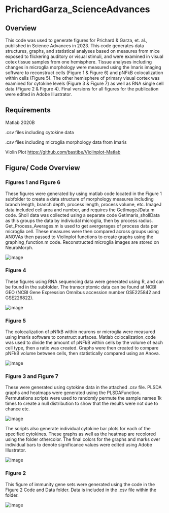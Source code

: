 # PrichardGarza_ScienceAdvances

## Overview
This code was used to generate figures for Prichard & Garza, et. al., published in Science Advances in 2023. This code generates data structures, graphs, and statistical analyses based on measures from mice exposed to flickering auditory or visual stimuli, and were examined in visual cotex tissue samples from one hemisphere. Tissue analyses including changes in microglia morphology were measured using the Imaris imaging software to reconstruct cells (Figure 1 & Figure 6) and pNFkB colocalization within cells (Figure 5). The other hemisphere of primary visual cortex was examined for cytokine levels (Figure 3 & Figure 7) as well as RNA single cell data (Figure 2 & Figure 4). Final versions for all figures for the publication were edited in Adobe Illustrator.

## Requirements
Matlab 2020B

.csv files including cytokine data

.csv files including microglia morphology data from Imaris

Violin Plot https://github.com/bastibe/Violinplot-Matlab

## Figure/ Code Overview

### Figures 1 and Figure 6
These figures were generated by using matlab code located in the Figure 1 subfolder to create a data structure of morphology measures including branch length, branch depth, process length, process volume, etc. ImageJ data included cell area and number, and requires the GetImageJData.m code. Sholl data was collected using a separate code GetImaris_shollData as this groups the data by indiviudal microglia, then by process radius. Get_Process_Averages.m is used to get avergerages of process data per microglia cell. 
These measures were then compared across groups using ANOVAs then passed to Violinplot functions to create graphs using the graphing_function.m code. Reconstructed microglia images are stored on NeuroMorph.

![image](https://github.com/singerlabgt/PrichardGarza_ScienceAdvances/assets/57195922/5b51318d-9ee7-4ad0-a371-aa7e47827310)

### Figure 4
These figures using RNA sequencing data were generated using R, and can be found in the subfolder.
The transcriptomic data can be found at NCBI GEO (NCBI Gene Expression Omnibus accession number GSE225842 and GSE226822).

![image](https://github.com/singerlabgt/PrichardGarza_ScienceAdvances/assets/57195922/12f22f90-f030-4471-96c0-c35a464897e9)

### Figure 5
The colocalization of pNfkB within neurons or microglia were measured using Imaris software to construct surfaces. Matlab colocalization_code was used to divide the amount of pNFkB within cells by the volume of each cell type, then a ratio was created. Graphs were then created to compare pNFkB volume between cells, then statistically compared using an Anova. 

![image](https://github.com/singerlabgt/PrichardGarza_ScienceAdvances/assets/57195922/364e118b-2cdb-4022-ac72-1d9ba54eb9f4)

### Figure 3 and Figure 7 
These were generated using cytokine data in the attached .csv file.  PLSDA graphs and heatmaps were generated using the PLSDAFunction. Permutations scripts were used to randomly permute the sample names 1k times to create a null distribution to show that the results were not due to chance etc. 

![image](https://github.com/singerlabgt/PrichardGarza_ScienceAdvances/assets/57195922/133753fd-6aaa-469f-b363-b5ce445e1a55)

The scripts also generate individual cytokine bar plots for each of the specified cytokines. These graphs as well as the heatmap are recolored using the folder othercolor. The final colors for the graphs and marks over individual bars to denote significance values were edited using Adobe Illustrator.

![image](https://github.com/singerlabgt/PrichardGarza_ScienceAdvances/assets/57195922/3b46e615-3788-46d1-875a-a129ff4068af)

### Figure 2
This figure of immunity gene sets were generated using the code in the Figure 2 Code and Data folder. Data is included in the .csv file within the folder. 

![image](https://github.com/singerlabgt/PrichardGarza_ScienceAdvances/assets/57195922/02b36e9b-9d4f-4d15-b48f-71061e123048)






